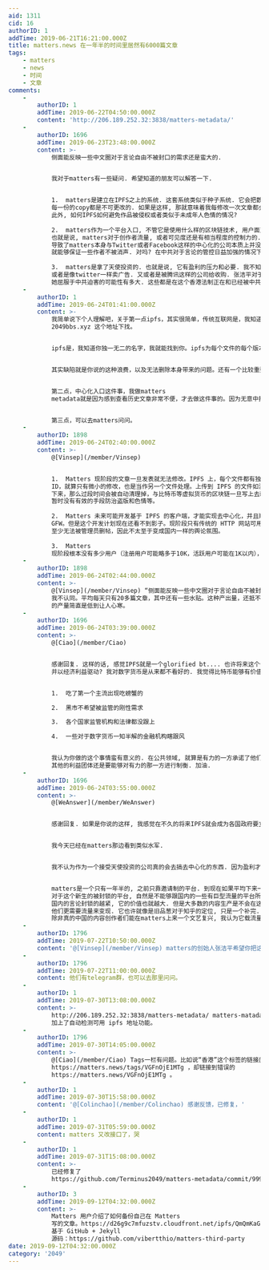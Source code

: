 ```yaml
---
aid: 1311
cid: 16
authorID: 1
addTime: 2019-06-21T16:21:00.000Z
title: matters.news 在一年半的时间里居然有6000篇文章
tags:
    - matters
    - news
    - 时间
    - 文章
comments:
    -
        authorID: 1
        addTime: 2019-06-22T04:50:00.000Z
        content: 'http://206.189.252.32:3838/matters-metadata/'
    -
        authorID: 1696
        addTime: 2019-06-23T23:48:00.000Z
        content: >-
            侧面能反映一些中文圈对于言论自由不被封口的需求还是蛮大的.


            我对于matters有一些疑问. 希望知道的朋友可以解答一下.


            1.  matters是建立在IPFS之上的系统. 这套系统类似于种子系统. 它会把数据分布性地存储在一个个用户的主机上.
            每一份的copy都是不可更改的. 如果是这样, 那就意味着我每修改一次文章都会创造出一个新的copy. 这样不会造成储存空间的浪费吗?
            此外, 如何IPFS如何避免作品被侵权或者类似于未成年人色情的情况?
                
            2.  matters作为一个平台入口, 不管它是使用什么样的区块链技术, 用户面对matters上面信息的接入口还是这个网站.
            也就是说, matters对于创作者流量, 或者可见度还是有相当程度的控制力的. 因为接入入口单一,
            导致了matters本身与Twitter或者Facebook这样的中心化的公司本质上并没有很大的区别. 并不是因为它用了区块链技术,
            就能够保证一些作者不被消声. 对吗? 在中共对于言论的管控日益加强的情况下, matters有什么保证来说明它不是下一个知乎吗?
                
            3.  matters是拿了天使投资的. 也就是说, 它有盈利的压力和必要. 我不知道它将来是会像medium一样卖会员,
            或者是像twitter一样卖广告. 又或者是被腾讯这样的公司给收购. 张洁平对于matters的把控到底有多强,
            她屈服于中共迫害的可能性有多大. 这些都是在这个香港法制正在和已经被中共破坏的大背景下值得思考的问题.
    -
        authorID: 1
        addTime: 2019-06-24T01:41:00.000Z
        content: >-
            我简单说下个人理解吧，关于第一点ipfs，其实很简单，传统互联网是，我知道你在哪里，我去你的地址找你，比如你想看2049bbs的帖子，那当然去
            2049bbs.xyz 这个地址下找。


            ipfs是，我知道你独一无二的名字，我就能找到你。ipfs为每个文件的每个版本都生成了一个独一无二的hash字符串，你不用关心它存在哪里，只需要知道这个字符串就能找到这个文件。


            其实缺陷就是你说的这种浪费，以及无法删除本身带来的问题。还有一个比较重要的问题是，没有激励能让人一直保存这些「种子」，就像bt一样，当没有人做种的时候，就再也拿不到这些文件了。


            第二点，中心化入口这件事，我做matters
            metadata就是因为感到查看历史文章非常不便，才去做这件事的。因为无意中找到了所有文章的hash值，理论上matters挂掉了，有hash在，就是不怕的。


            第三点，可以去matters问问。
    -
        authorID: 1898
        addTime: 2019-06-24T02:40:00.000Z
        content: >-
            @[Vinsep](/member/Vinsep)


            1.  Matters 现阶段的文章一旦发表就无法修改。IPFS 上，每个文件都有独特的
            ID，就算只有微小的修改，也是当作另一个文件处理。上传到 IPFS 的文件如没有任何一个节点 pin
            下来，那么过段时间会被自动清理掉，与比特币等虚拟货币的区块链一旦写上去就永久存留是不一样的。 IPFS
            暂时没有有效的手段防治盗版和色情等。
                
            2.  Matters 未来可能开发基于 IPFS 的客户端，才能实现去中心化，并且顺便能无视
            GFW。但是这个开发计划现在还看不到影子。现阶段只有传统的 HTTP 网站可用。，虽然无法避免未来可能出现的水军，但是 Matters
            至少无法被管理员删帖，因此不太至于变成国内一样的舆论氛围。
                
            3.  Matters
            现阶段根本没有多少用户（注册用户可能略多于10K，活跃用户可能在1K以内），如果未来无法吸引足够多的流量，或许连生存下去都困难。由于被墙，未来吸引中国大陆市场新用户的可能性已经不大了。说不定还到不了考虑变现赚钱的那一步呢。想要她生存下去、繁荣起来的话，就多去创作高质量内容、多推荐朋友注册使用。
    -
        authorID: 1898
        addTime: 2019-06-24T02:44:00.000Z
        content: >-
            @[Vinsep](/member/Vinsep) “侧面能反映一些中文圈对于言论自由不被封口的需求还是蛮大的.”
            我不认同。平均每天只有20多篇文章，其中还有一些水贴。这种产出量，还抵不上十个营销公众号一天的发文量。你想想，微信上有多少公众号？更遑论还有今日头条、知乎、简书等数不胜数的墙内发文渠道。Matters
            的产量简直是低到让人心寒。
    -
        authorID: 1696
        addTime: 2019-06-24T03:39:00.000Z
        content: >-
            @[Ciao](/member/Ciao)


            感谢回复. 这样的话, 感觉IPFS就是一个glorified bt.... 也许将来这个会跟挖矿然后产出的货币挂钩,
            并以经济利益驱动? 我对数字货币是从来都不看好的. 我觉得比特币能够有价值也就是因为以下几个原因.


            1.  吃了第一个主流出现吃螃蟹的

            2.  黑市不希望被监管的刚性需求

            3.  各个国家监管机构和法律都没跟上

            4.  一些对于数字货币一知半解的金融机构瞎跟风


            我认为你做的这个事情蛮有意义的. 在公共领域, 就算是有力的一方承诺了他们don't be evil.
            其他的利益团体还是要能够对有力的那一方进行制衡. 加油.
    -
        authorID: 1696
        addTime: 2019-06-24T03:55:00.000Z
        content: >-
            @[WeAnswer](/member/WeAnswer)


            感谢回复. 如果是你说的这样, 我感觉在不久的将来IPFS就会成为各国政府要立法管理的区域了.


            我今天已经在matters那边看到类似水军.


            我不认为作为一个接受天使投资的公司真的会去搞去中心化的东西. 因为盈利才是目地.


            matters是一个只有一年半的, 之前只靠邀请制的平台. 到现在如果平均下来一天能有20篇文章我觉得已经有很多了.
            对于这个新生的被封锁的平台, 自然是不能够跟国内的一些有巨型流量的平台所能够所比拟的. matters的价值在于自由.
            国内的言论封锁的越紧, 它的价值也就越大. 但是大多数的内容生产是不会在这个平台上的, 因为大多数内容创作者并没有不被消声的需求,
            他们更需要流量来变现. 它也许就像是旧品葱对于知乎的定位, 只是一个补完.
            除非真的中国的内容创作者们能在matters上来一个文艺复兴, 我认为它载流量上永远也追不上那些国内的几个渠道.
    -
        authorID: 1796
        addTime: 2019-07-22T10:50:00.000Z
        content: '@[Vinsep](/member/Vinsep) matters的创始人张洁平希望你把这些疑问发在matters上，她会回答你。'
    -
        authorID: 1796
        addTime: 2019-07-22T11:00:00.000Z
        content: 他们有telegram群，也可以去那里问问。
    -
        authorID: 1
        addTime: 2019-07-30T13:08:00.000Z
        content: >-
            http://206.189.252.32:3838/matters-metadata/ matters-matadata
            加上了自动检测可用 ipfs 地址功能。
    -
        authorID: 1796
        addTime: 2019-07-30T14:05:00.000Z
        content: >-
            @[Ciao](/member/Ciao) Tags一栏有问题。比如说“香港”这个标签的链接应该是
            https://matters.news/tags/VGFnOjE1MTg ，却链接到错误的
            https://matters.news/VGFnOjE1MTg 。
    -
        authorID: 1
        addTime: 2019-07-30T15:58:00.000Z
        content: '@[Colinchao](/member/Colinchao) 感谢反馈，已修复，'
    -
        authorID: 1
        addTime: 2019-07-31T05:59:00.000Z
        content: matters 又改接口了，哭
    -
        authorID: 1
        addTime: 2019-07-31T15:08:00.000Z
        content: >-
            已经修复了
            https://github.com/Terminus2049/matters-metadata/commit/999ebdc9d0528cc741f29349969b8b3316e800fa
    -
        authorID: 3
        addTime: 2019-09-12T04:32:00.000Z
        content: >-
            Matters 用户介绍了如何备份自己在 Matters
            写的文章。https://d26g9c7mfuzstv.cloudfront.net/ipfs/QmQmKaGx2Bgx3wcuZSA7HGEJAqSUvRExVdsupzPSXZ5M8q/
            基于 GitHub + Jekyll
            源码：https://github.com/vibertthio/matters-third-party
date: 2019-09-12T04:32:00.000Z
category: '2049'
---
```



